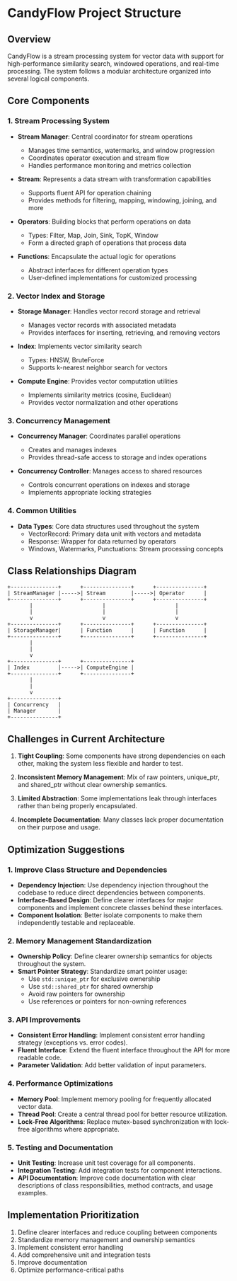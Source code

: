 # CandyFlow Project Structure

## Overview

CandyFlow is a stream processing system for vector data with support for high-performance similarity search, windowed operations, and real-time processing. The system follows a modular architecture organized into several logical components.

## Core Components

### 1. Stream Processing System

- **Stream Manager**: Central coordinator for stream operations
  - Manages time semantics, watermarks, and window progression
  - Coordinates operator execution and stream flow
  - Handles performance monitoring and metrics collection
  
- **Stream**: Represents a data stream with transformation capabilities
  - Supports fluent API for operation chaining
  - Provides methods for filtering, mapping, windowing, joining, and more
  
- **Operators**: Building blocks that perform operations on data
  - Types: Filter, Map, Join, Sink, TopK, Window
  - Form a directed graph of operations that process data

- **Functions**: Encapsulate the actual logic for operations
  - Abstract interfaces for different operation types
  - User-defined implementations for customized processing

### 2. Vector Index and Storage

- **Storage Manager**: Handles vector record storage and retrieval
  - Manages vector records with associated metadata
  - Provides interfaces for inserting, retrieving, and removing vectors
  
- **Index**: Implements vector similarity search
  - Types: HNSW, BruteForce
  - Supports k-nearest neighbor search for vectors
  
- **Compute Engine**: Provides vector computation utilities
  - Implements similarity metrics (cosine, Euclidean)
  - Provides vector normalization and other operations

### 3. Concurrency Management

- **Concurrency Manager**: Coordinates parallel operations
  - Creates and manages indexes
  - Provides thread-safe access to storage and index operations
  
- **Concurrency Controller**: Manages access to shared resources
  - Controls concurrent operations on indexes and storage
  - Implements appropriate locking strategies

### 4. Common Utilities

- **Data Types**: Core data structures used throughout the system
  - VectorRecord: Primary data unit with vectors and metadata
  - Response: Wrapper for data returned by operators
  - Windows, Watermarks, Punctuations: Stream processing concepts

## Class Relationships Diagram

```
+---------------+      +---------------+      +---------------+
| StreamManager |----->| Stream        |----->| Operator      |
+---------------+      +---------------+      +---------------+
       |                      |                      |
       |                      |                      |
       v                      v                      v
+---------------+      +---------------+      +---------------+
| StorageManager|      | Function      |      | Function      |
+---------------+      +---------------+      +---------------+
       |                                              
       |                                              
       v                                              
+---------------+      +---------------+              
| Index         |----->| ComputeEngine |              
+---------------+      +---------------+              
       |
       |
       v
+---------------+
| Concurrency   |
| Manager       |
+---------------+
```

## Challenges in Current Architecture

1. **Tight Coupling**: Some components have strong dependencies on each other, making the system less flexible and harder to test.

2. **Inconsistent Memory Management**: Mix of raw pointers, unique_ptr, and shared_ptr without clear ownership semantics.

3. **Limited Abstraction**: Some implementations leak through interfaces rather than being properly encapsulated.

4. **Incomplete Documentation**: Many classes lack proper documentation on their purpose and usage.

## Optimization Suggestions

### 1. Improve Class Structure and Dependencies

- **Dependency Injection**: Use dependency injection throughout the codebase to reduce direct dependencies between components.
- **Interface-Based Design**: Define clearer interfaces for major components and implement concrete classes behind these interfaces.
- **Component Isolation**: Better isolate components to make them independently testable and replaceable.

### 2. Memory Management Standardization

- **Ownership Policy**: Define clearer ownership semantics for objects throughout the system.
- **Smart Pointer Strategy**: Standardize smart pointer usage:
  - Use `std::unique_ptr` for exclusive ownership
  - Use `std::shared_ptr` for shared ownership
  - Avoid raw pointers for ownership
  - Use references or pointers for non-owning references

### 3. API Improvements

- **Consistent Error Handling**: Implement consistent error handling strategy (exceptions vs. error codes).
- **Fluent Interface**: Extend the fluent interface throughout the API for more readable code.
- **Parameter Validation**: Add better validation of input parameters.

### 4. Performance Optimizations

- **Memory Pool**: Implement memory pooling for frequently allocated vector data.
- **Thread Pool**: Create a central thread pool for better resource utilization.
- **Lock-Free Algorithms**: Replace mutex-based synchronization with lock-free algorithms where appropriate.

### 5. Testing and Documentation

- **Unit Testing**: Increase unit test coverage for all components.
- **Integration Testing**: Add integration tests for component interactions.
- **API Documentation**: Improve code documentation with clear descriptions of class responsibilities, method contracts, and usage examples.

## Implementation Prioritization

1. Define clearer interfaces and reduce coupling between components
2. Standardize memory management and ownership semantics
3. Implement consistent error handling
4. Add comprehensive unit and integration tests
5. Improve documentation
6. Optimize performance-critical paths
